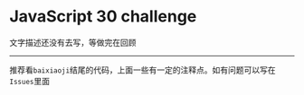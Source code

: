 # JavaScript 30 challenge 
文字描述还没有去写，等做完在回顾

------------------
推荐看`baixiaoji`结尾的代码，上面一些有一定的注释点。如有问题可以写在`Issues`里面